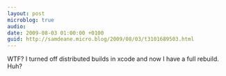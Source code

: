 ```yaml
---
layout: post
microblog: true
audio: 
date: 2009-08-03 01:00:00 +0100
guid: http://samdeane.micro.blog/2009/08/03/t3101689503.html
---
```

WTF? I turned off distributed builds in xcode and now I have a full rebuild. Huh?
